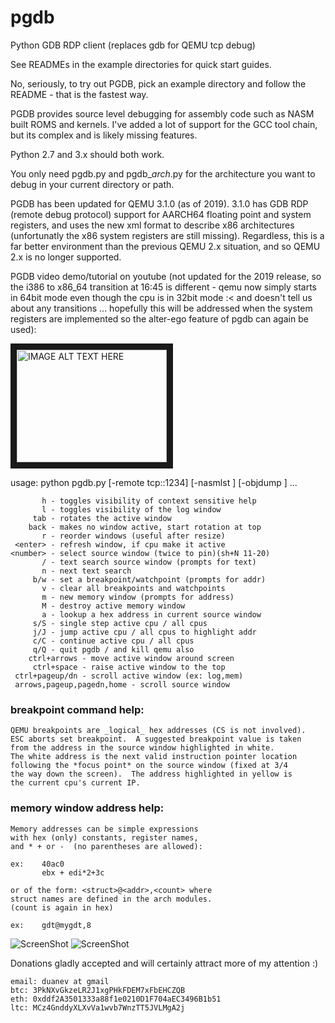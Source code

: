 # pgdb
Python GDB RDP client (replaces gdb for QEMU tcp debug)

See READMEs in the example directories for quick start guides.

No, seriously, to try out PGDB, pick an example directory and
follow the README - that is the fastest way.

PGDB provides source level debugging for assembly code such as NASM
built ROMS and kernels.  I've added a lot of support for the GCC
tool chain, but its complex and is likely missing features.

Python 2.7 and 3.x should both work.

You only need pgdb.py and pgdb_*arch*.py for the architecture you
want to debug in your current directory or path.

PGDB has been updated for QEMU 3.1.0 (as of 2019).  3.1.0 has GDB RDP
(remote debug protocol) support for AARCH64 floating point and system
registers, and uses the new xml format to describe x86 architectures
(unfortunatly the x86 system registers are still missing).  Regardless,
this is a far better environment than the previous QEMU 2.x situation,
and so QEMU 2.x is no longer supported.

PGDB video demo/tutorial on youtube (not updated for the 2019 release,
so the i386 to x86_64 transition at 16:45 is different - qemu now simply
starts in 64bit mode even though the cpu is in 32bit mode :< and doesn't
tell us about any transitions ... hopefully this will be addressed when
the system registers are implemented so the alter-ego feature of pgdb
can again be used):

<a href="http://www.youtube.com/watch?feature=player_embedded&v=TuvjGCcVXMc" target="_blank"><img src="http://img.youtube.com/vi/TuvjGCcVXMc/0.jpg" 
alt="IMAGE ALT TEXT HERE" width="240" height="180" border="10" /></a>


usage: python pgdb.py [-remote tcp::1234] [-nasmlst <file1>] [-objdump <file2>] ...

           h - toggles visibility of context sensitive help
           l - toggles visibility of the log window
         tab - rotates the active window
        back - makes no window active, start rotation at top
           r - reorder windows (useful after resize)
     <enter> - refresh window, if cpu make it active
    <number> - select source window (twice to pin)(sh+N 11-20)
           / - text search source window (prompts for text)
           n - next text search
         b/w - set a breakpoint/watchpoint (prompts for addr)
           v - clear all breakpoints and watchpoints
           m - new memory window (prompts for address)
           M - destroy active memory window
           a - lookup a hex address in current source window
         s/S - single step active cpu / all cpus
         j/J - jump active cpu / all cpus to highlight addr
         c/C - continue active cpu / all cpus
         q/Q - quit pgdb / and kill qemu also
        ctrl+arrows - move active window around screen
         ctrl+space - raise active window to the top
     ctrl+pageup/dn - scroll active window (ex: log,mem)
     arrows,pageup,pagedn,home - scroll source window

### breakpoint command help:
    QEMU breakpoints are _logical_ hex addresses (CS is not involved).
    ESC aborts set breakpoint.  A suggested breakpoint value is taken
    from the address in the source window highlighted in white.
    The white address is the next valid instruction pointer location
    following the *focus point* on the source window (fixed at 3/4
    the way down the screen).  The address highlighted in yellow is
    the current cpu's current IP.

### memory window address help:
    Memory addresses can be simple expressions
    with hex (only) constants, register names,
    and * + or -  (no parentheses are allowed):

    ex:    40ac0
           ebx + edi*2+3c

    or of the form: <struct>@<addr>,<count> where
    struct names are defined in the arch modules.
    (count is again in hex)

    ex:    gdt@mygdt,8



![ScreenShot](http://imgur.com/sq0o6tf)
<img src="http://imgur.com/sq0o6tf" title="ScreenShot">



Donations gladly accepted and will certainly attract more of my attention :)

    email: duanev at gmail
    btc: 3PkNXvGkzeLR2J1xgPHkFDEM7xFbEHCZQB
    eth: 0xddf2A3501333a88f1e0210D1F704aEC3496B1b51
    ltc: MCz4GnddyXLXvVa1wvb7WnzTT5JVLMgA2j

